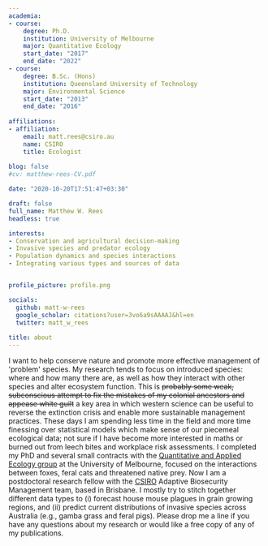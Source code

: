 ```yaml
---
academia:
- course:
    degree: Ph.D.
    institution: University of Melbourne
    major: Quantitative Ecology
    start_date: "2017"
    end_date: "2022"
- course:
    degree: B.Sc. (Hons)
    institution: Queensland University of Technology
    major: Environmental Science
    start_date: "2013"
    end_date: "2016"
    
affiliations:
- affiliation:
    email: matt.rees@csiro.au
    name: CSIRO 
    title: Ecologist
    
blog: false
#cv: matthew-rees-CV.pdf

date: "2020-10-20T17:51:47+03:30"

draft: false
full_name: Matthew W. Rees
headless: true

interests:
- Conservation and agricultural decision-making
- Invasive species and predator ecology
- Population dynamics and species interactions
- Integrating various types and sources of data


profile_picture: profile.png

socials:
  github: matt-w-rees
  google_scholar: citations?user=3vo6a9sAAAAJ&hl=en
  twitter: matt_w_rees
  
title: about
---
```


I want to help conserve nature and promote more effective management of 'problem' species. My research tends to focus on introduced species: where and how many there are, as well as how they interact with other species and alter ecosystem function. This is ~~probably some weak, subconscious attempt to fix the mistakes of my colonial ancestors and appease white guilt~~ a key area in which western science can be useful to reverse the extinction crisis and enable more sustainable management practices. These days I am spending less time in the field and more time finessing over statistical models which make sense of our piecemeal ecological data; not sure if I have become more interested in maths or burned out from leech bites and workplace risk assessments. I completed my PhD and several small contracts with the [Quantitative and Applied Ecology group](https://qaeco.com) at the University of Melbourne, focused on the interactions between foxes, feral cats and threatened native prey. Now I am a postdoctoral research fellow with the [CSIRO](https://www.csiro.au) Adaptive Biosecurity Management team, based in Brisbane. I mostly try to stitch together different data types to (i) forecast house mouse plagues in grain growing regions, and (ii) predict current distributions of invasive species across Australia (e.g., gamba grass and feral pigs). Please drop me a line if you have any questions about my research or would like a free copy of any of my publications.
